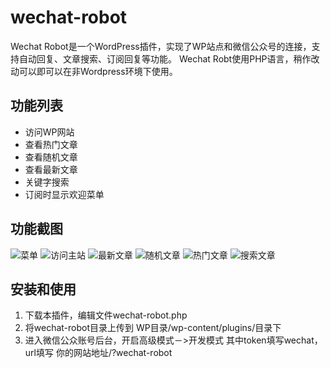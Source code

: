 wechat-robot
============

Wechat Robot是一个WordPress插件，实现了WP站点和微信公众号的连接，支持自动回复、文章搜索、订阅回复等功能。
Wechat Robt使用PHP语言，稍作改动可以即可以在非Wordpress环境下使用。


## 功能列表
- 访问WP网站
- 查看热门文章
- 查看随机文章
- 查看最新文章
- 关键字搜索
- 订阅时显示欢迎菜单


## 功能截图
![菜单](https://raw2.github.com/wangvsa/wechat-robot/master/screenshot/menu.png)
![访问主站](https://raw2.github.com/wangvsa/wechat-robot/master/screenshot/visit_wp.png)
![最新文章](https://raw2.github.com/wangvsa/wechat-robot/master/screenshot/rencent.png)
![随机文章](https://raw2.github.com/wangvsa/wechat-robot/master/screenshot/random.png)
![热门文章](https://raw2.github.com/wangvsa/wechat-robot/master/screenshot/hotest.png)
![搜索文章](https://raw2.github.com/wangvsa/wechat-robot/master/screenshot/serach.png)

## 安装和使用

1. 下载本插件，编辑文件wechat-robot.php
2. 将wechat-robot目录上传到 WP目录/wp-content/plugins/目录下
3. 进入微信公众账号后台，开启高级模式－>开发模式
其中token填写wechat，url填写 你的网站地址/?wechat-robot

